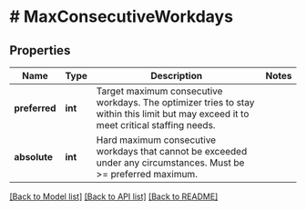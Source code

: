 # # MaxConsecutiveWorkdays

## Properties

Name | Type | Description | Notes
------------ | ------------- | ------------- | -------------
**preferred** | **int** | Target maximum consecutive workdays. The optimizer tries to stay within this limit but may exceed it to meet critical staffing needs. |
**absolute** | **int** | Hard maximum consecutive workdays that cannot be exceeded under any circumstances. Must be &gt;&#x3D; preferred maximum. |

[[Back to Model list]](../../README.md#models) [[Back to API list]](../../README.md#endpoints) [[Back to README]](../../README.md)
